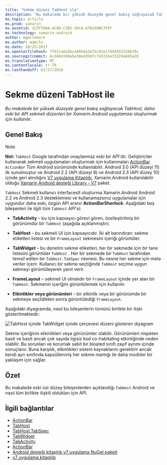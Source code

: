 ```yaml
---
title: "Sekme düzeni TabHost ile"
description: "Bu makalede bir yüksek düzeyde genel bakış sağlayacak TabHost, daha eski bir API sekmeli düzenleri bir Xamarin.Android uygulaması oluşturmak için kullanılır."
ms.topic: article
ms.prod: xamarin
ms.assetid: 1CFF590A-AC86-C3B3-36CA-A70248BC7F97
ms.technology: xamarin-android
author: mgmclemore
ms.author: mamcle
ms.date: 10/25/2017
ms.openlocfilehash: ff61ca0a2bca466da3e33c93a17944915328b70c
ms.sourcegitcommit: 6cd40d190abe38edd50fc74331be15324a845a28
ms.translationtype: MT
ms.contentlocale: tr-TR
ms.lasthandoff: 02/27/2018
---
```

# <a name="tab-layout-with-tabhost"></a>Sekme düzeni TabHost ile

_Bu makalede bir yüksek düzeyde genel bakış sağlayacak TabHost, daha eski bir API sekmeli düzenleri bir Xamarin.Android uygulaması oluşturmak için kullanılır._

<a name="Overview" />

## <a name="overview"></a>Genel Bakış

> [!NOTE]
> **Not:** `TabHost` Google tarafından onaylanmaz eski bir API'dir. Geliştiriciler kullanarak sekmeli uygulamaları oluşturmak için kullanmaları [ActionBar](~/android/user-interface/controls/action-bar.md). `ActionBar` Tüm Android sürümünde kullanılabilir. Android 3.0 (API düzeyi 11) ilk sunulmuştur ve Android 2.2 (API düzeyi 8) ve Android 2.3 (API düzey 10) içinde geri alındığını [V7 uygulama Kitaplığı](http://developer.android.com/tools/support-library/features.html#v7-appcompat), Xamarin.Android kullanılabilir olduğu [Xamarin Android desteği Library - V7](https://www.nuget.org/packages/Xamarin.Android.Support.v7.AppCompat/) paket.

`TabHost` Sekmeli kullanıcı interfacesIt oluşturma Xamarin.Android Android 2.2 ve Android 2.3 desteklemesi ve kullanamazsınız uygulamalar için uygundur daha eski, özgün API aranır **ActionBarSherlock**.
Aşağıdaki beş bileşenleri ile ilgili tüm `TabHost` API'si:

-  **TabActivity** &ndash; bu için kapsayıcı görevi gören, özelleştirilmiş bir görünümdür bir `TabHost` (aşağıda açıklanmıştır).

-  **TabHost** &ndash; bu sekmeli UI için kapsayıcıdır. İki alt barındıran: sekme etiketleri listesi ve bir `FrameLayout` sekmesini içeriği görüntüler.

-  **TabWidget** &ndash; bu denetim sekme etiketleri, her bir sekmede için bir tane listesini görüntüler `TabHost` . Her bir sekmede bir `TabHost` tarafından temsil edilen bir `TabHost.TabSpec` nesnesi. Bu nesne her sekme için meta veriler içerir. Kullanıcı bir sekme seçtiğinde `TabHost` seçime uygun sekmeyi görüntüleyerek yanıt verir.

-  **FrameLayout** &ndash; sekmeli UI olmalıdır bir `FrameLayout` içinde yer alan bir `TabHost`. Sekmenin içeriğini görüntülemek için kullanılır.

-  **Etkinlikler veya görünümleri** &ndash; bir etkinlik veya bir görünümde bir sekmeye seçildikten sonra görüntülediği `FrameLayout`.

Aşağıdaki diyagramda, nasıl bu bileşenlerin tümünü birlikte bir ilişki gösterilmektedir:

![TabHost içinde TabWidget içinde çerçevesi düzeni gösteren diyagram](tab-host-images/image03.png)

Sekme içeriğinin etkinlikleri veya görünümler olabilir. Görünümleri nispeten basit ve basit ancak çok sayıda ilgisiz kod co-habitating etkinliğinde neden olabilir. Bu sorunları ve korumak sabit bir bloated sınıfı zayıf ayrımı içinde sonuçlanır. Buna karşılık, etkinlikleri sistem kaynaklarını gerektirir ancak kendi ayrı sınıfında kapsüllenmiş her sekme mantığı ile daha modüler bir yaklaşım için sağlar.

<a name="Summary" />

## <a name="summary"></a>Özet

Bu makalede eski üst düzey bileşenlerden açıklandığı `TabHost` Android ve nasıl tüm birlikte ilişkili oldukları için API.



## <a name="related-links"></a>İlgili bağlantılar

- [ActionBar](http://developer.android.com/guide/topics/ui/actionbar.html)
- [TabHost](https://developer.xamarin.com/api/type/Android.Widget.TabHost/)
- [TabHost.TabSpec](https://developer.xamarin.com/api/type/Android.Widget.TabHost+TabSpec/)
- [TabWidget](https://developer.xamarin.com/api/type/Android.Widget.TabWidget/)
- [TabActivity](https://developer.xamarin.com/api/type/Android.App.TabActivity/)
- [ActionBar](http://developer.android.com/guide/topics/ui/actionbar.html)
- [Android desteği kitaplığı v7 uygulama NuGet paketi](https://www.nuget.org/packages/Xamarin.Android.Support.v7.AppCompat/)
- [v7 uygulama kitaplığı](http://developer.android.com/tools/support-library/features.html#v7-appcompat)

